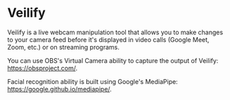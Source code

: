 # Veilify

Veilify is a live webcam manipulation tool that allows you to make changes to your camera feed before it's displayed in video calls (Google Meet, Zoom, etc.) or on streaming programs.

You can use OBS's Virtual Camera ability to capture the output of Veilify: https://obsproject.com/.

Facial recognition ability is built using Google's MediaPipe: https://google.github.io/mediapipe/.
